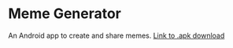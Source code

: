 # Meme Generator
An Android app to create and share memes.
[Link to .apk download](https://drive.google.com/file/d/1VdgjeYGcsXa-SYx-OWsJ0ArUA4NwR40k/view?usp=sharing)
